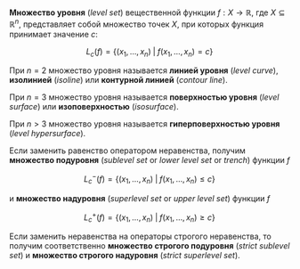 **Множество уровня** (*level set*) вещественной функции $f: X→ℝ$, где $X⊆ℝ^n$, представляет собой множество точек $X$, при которых функция принимает значение $c$:

$$
L_c(f) = \{ (x_1, \ldots, x_n) \;|\; f(x_1,\ldots,x_n) = c\}
$$

При $n=2$ множество уровня называется **линией уровня** (*level curve*), **изолинией** (*isoline*) или **контурной линией** (*contour line*).

При $n=3$ множество уровня называется **поверхностью уровня** (*level surface*) или **изоповерхностью** (*isosurface*).

При $n>3$ множество уровня называется **гиперповерхностью уровня** (*level hypersurface*).

Если заменить равенство оператором неравенства, получим **множество подуровня** (*sublevel set* or *lower level set* or *trench*) функции $f$

$$
L^-_c(f) = \{ (x_1, \ldots, x_n) \;|\; f(x_1,\ldots,x_n) ≤ c\}
$$

и **множество надуровня** (*superlevel set* or *upper level set*) функции $f$

$$
L^+_c(f) = \{ (x_1, \ldots, x_n) \;|\; f(x_1,\ldots,x_n) ≥ c\}
$$

Если заменить неравенства на операторы строгого неравенства, то получим соответственно **множество строгого подуровня** (*strict sublevel set*) и **множество строгого надуровня** (*strict superlevel set*).
